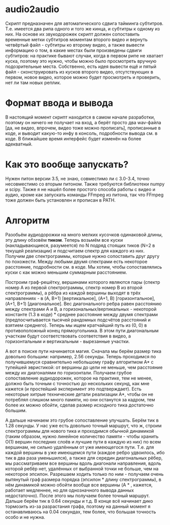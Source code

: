 # audio2audio
Скрипт предназначен для автоматического сдвига тайминга субтитров. Т.е. имеется два рипа одного и того же кинца, и субтитры к одному из них. На основе их звукодорожек скрипт должен сопоставить временные метки субтитров моментам второго видео и вернуть четвёртый файл - субтитры ко второму видео, а также вывести информацию о том, в какие местах были произведены сдвиги субтитров: на практике бывают случаи, когда в первом рипе не хватает куска, поэтому это нужно, чтобы можно было просмотреть вручную подозрительные места. Собственно, есть идея вывести ещё и пятый файл - сконструировать из кусков второго видео, отсутствующих в первом, новое видео, которое можно будет просмотреть и проверить, нет ли там новых реплик.
# Формат ввода и вывода
В настоящий момент скрипт находится в самом начале разработки, поэтому он ничего не получает на вход, а берёт просто два wav-файла [да, не видео, впрочем, видео тоже можно прописать], прописанные в коде, и выводит какую-то инфу в консоль, подробности вывода см. в коде. В ближайшее время интерфейс будет изменён на более адекватный.
# Как это вообще запускать?
Нужен питон версии 3.5, не знаю, совместимо ли с 3.0-3.4, точно несовместимо со вторым питоном. Также требуются библиотеки numpy и scipy. Также я не нашёл более простого способа работы с видео и аудио, кроме как запускать команды FFmpeg из питона, так что FFmpeg тоже должен быть установлен и прописан в PATH.
# Алгоритм
Разобьём аудиодорожки на много мелких кусочков одинаковой длины, эту длину обзовём <b>тиком</b>. Теперь возьмём все куски (накладывающиеся, разумеется) по N подряд стоящих тиков (N=2 в текущей реализации) и подсчитаем спектр для каждого из них. Получим две спектрограммы, которые нужно сопоставить друг другу по похожести. Между любыми двумя спектрами есть некоторое расстояние, подробности см. в коде. Мы хотим, чтобы сопоставлялись куски с как можно меньшим суммарным расстоянием.

Построим граф-решётку, вершинами которого являются пары (спектр номер A из первой спектрограммы, спектр номер B из второй спектрограммы), а рёбра из каждой вершины выходят в трёх направлениях - в (A, B+1) [вертикальное], (A+1, B) [горизонтальное], (A+1, B+1) [диагональное]. Вес диагонального ребра равен расстоянию между спектрами A и B, а горизональных/вертикальных - некоторой константе (1.3 в коде) * среднее расстояние между двумя спектрами (предпосчитывается тысячей рандомных подсчётов расстояний и взятием среднего). Теперь мы ищем кратчайший путь из (0, 0) в противоположный конец прямоугольника. В этом пути диагональным участкам будут соответствовать соответствия в видео, а горизонтальным и вертикальным - вырезанные участки.

А вот в поиске пути начинается магия. Сначала мы берём размер тика довольно большим: например, 2.56 секунды. Теперь проходимся по получившемуся сравнительно небольшому графу алгоритмом A* с тупейшей эвристикой: от вершины до цели не меньше, чем расстояние между их диагоналями по горизонтали. Получаем грубое сопоставление аудиодорожек, которое на практике, тем не менее, должно быть точным с точностью до нескольких секунд, как мне кажется (и простейший эксперимент это подтверждает). Есть некоторые хитрые технические детали реализации A*, чтобы он не потреблял слишком много памяти, но они останутся за кадром, тем более их можно обойти, сделав размер исходного тика достаточно большим.

А дальше начинаем это грубое сопоставление улучшать. Берём тик в 1.28 секунды. У нас уже есть довольно точный маршрут, что ж, строим спектрограммы для нового тика и проходимся обычной динамикой (таким образом, нужно линейное количество памяти - чтобы хранить O(1) вершин последних слоёв и лучшие пути в каждую из них) по всем вершинам, не сильно удалённым от уже имеющегося пути. Т.е. для каждой вершины в уже имеющемся пути (каждое ребро удвоилось, ибо тик в два раза уменьшился), а также для середин диагональных рёбер, мы рассматриваем все вершины вдоль диагонали направления, вдоль которой ребёр нет, удалённых от выбранной точки не больше, чем на некоторое эпсилон. Разрешаем ходить только по ним - получаем очень вытянутый граф размера порядка (эпсилон * длину спектрограммы), в нём динамикой можно обойти вообще все вершины (A * , кажется, работает медленнее, но для однозначного вывода данных недостаточно). После этого мы получаем более точный маршрут. Дальше берём тик в 0.64 секунды и т.д. В конце всё начинает дико тормозить из-за разрастания графа, поэтому на данный момент я останавливаюсь на 0.04 секундах, тем более, что большая точность особо и не нужна.
